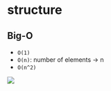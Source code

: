 # structure
## Big-O
- `O(1)`
- `O(n)`: number of elements -> n
- `O(n^2)`

![](https://cdn-media-1.freecodecamp.org/images/1*KfZYFUT2OKfjekJlCeYvuQ.jpeg)